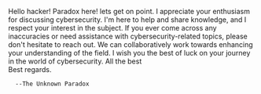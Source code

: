 Hello hacker! 
Paradox here! lets get on point.
I appreciate your enthusiasm for discussing cybersecurity. 
I'm here to help and share knowledge, and I respect your interest in the subject. 
If you ever come across any inaccuracies or need assistance with cybersecurity-related topics, please don't hesitate to reach out. 
We can collaboratively work towards enhancing your understanding of the field. 
I wish you the best of luck on your journey in the world of cybersecurity.
All the best               
Best regards.

      --The Unknown Paradox
